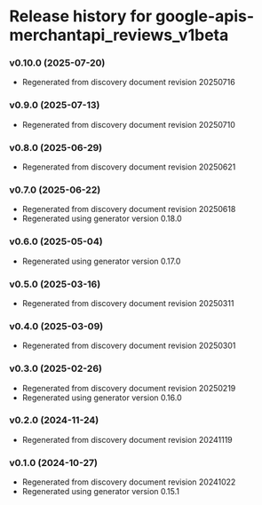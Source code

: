 # Release history for google-apis-merchantapi_reviews_v1beta

### v0.10.0 (2025-07-20)

* Regenerated from discovery document revision 20250716

### v0.9.0 (2025-07-13)

* Regenerated from discovery document revision 20250710

### v0.8.0 (2025-06-29)

* Regenerated from discovery document revision 20250621

### v0.7.0 (2025-06-22)

* Regenerated from discovery document revision 20250618
* Regenerated using generator version 0.18.0

### v0.6.0 (2025-05-04)

* Regenerated using generator version 0.17.0

### v0.5.0 (2025-03-16)

* Regenerated from discovery document revision 20250311

### v0.4.0 (2025-03-09)

* Regenerated from discovery document revision 20250301

### v0.3.0 (2025-02-26)

* Regenerated from discovery document revision 20250219
* Regenerated using generator version 0.16.0

### v0.2.0 (2024-11-24)

* Regenerated from discovery document revision 20241119

### v0.1.0 (2024-10-27)

* Regenerated from discovery document revision 20241022
* Regenerated using generator version 0.15.1

